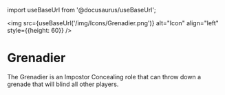 import useBaseUrl from '@docusaurus/useBaseUrl';

<img src={useBaseUrl('/img/Icons/Grenadier.png')} alt="Icon" align="left" style={{height: 60}} />
# Grenadier

The Grenadier is an Impostor Concealing role that can throw down a grenade that will blind all other players.
